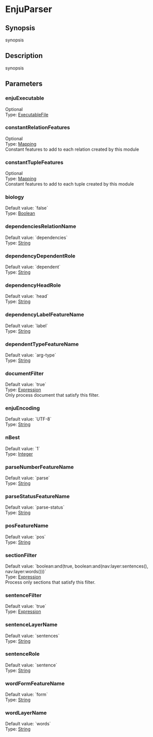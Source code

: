 <h1 class="module">EnjuParser</h1>

## Synopsis

synopsis

## Description

synopsis

## Parameters

<a name="enjuExecutable">

### enjuExecutable

<div class="param-level param-level-optional">Optional
</div>
<div class="param-type">Type: <a href="../converter/org.bibliome.util.files.ExecutableFile" class="converter">ExecutableFile</a>
</div>


<a name="constantRelationFeatures">

### constantRelationFeatures

<div class="param-level param-level-optional">Optional
</div>
<div class="param-type">Type: <a href="../converter/alvisnlp.module.types.Mapping" class="converter">Mapping</a>
</div>
Constant features to add to each relation created by this module

<a name="constantTupleFeatures">

### constantTupleFeatures

<div class="param-level param-level-optional">Optional
</div>
<div class="param-type">Type: <a href="../converter/alvisnlp.module.types.Mapping" class="converter">Mapping</a>
</div>
Constant features to add to each tuple created by this module

<a name="biology">

### biology

<div class="param-level param-level-default-value">Default value: `false`
</div>
<div class="param-type">Type: <a href="../converter/java.lang.Boolean" class="converter">Boolean</a>
</div>


<a name="dependenciesRelationName">

### dependenciesRelationName

<div class="param-level param-level-default-value">Default value: `dependencies`
</div>
<div class="param-type">Type: <a href="../converter/java.lang.String" class="converter">String</a>
</div>


<a name="dependencyDependentRole">

### dependencyDependentRole

<div class="param-level param-level-default-value">Default value: `dependent`
</div>
<div class="param-type">Type: <a href="../converter/java.lang.String" class="converter">String</a>
</div>


<a name="dependencyHeadRole">

### dependencyHeadRole

<div class="param-level param-level-default-value">Default value: `head`
</div>
<div class="param-type">Type: <a href="../converter/java.lang.String" class="converter">String</a>
</div>


<a name="dependencyLabelFeatureName">

### dependencyLabelFeatureName

<div class="param-level param-level-default-value">Default value: `label`
</div>
<div class="param-type">Type: <a href="../converter/java.lang.String" class="converter">String</a>
</div>


<a name="dependentTypeFeatureName">

### dependentTypeFeatureName

<div class="param-level param-level-default-value">Default value: `arg-type`
</div>
<div class="param-type">Type: <a href="../converter/java.lang.String" class="converter">String</a>
</div>


<a name="documentFilter">

### documentFilter

<div class="param-level param-level-default-value">Default value: `true`
</div>
<div class="param-type">Type: <a href="../converter/alvisnlp.corpus.expressions.Expression" class="converter">Expression</a>
</div>
Only process document that satisfy this filter.

<a name="enjuEncoding">

### enjuEncoding

<div class="param-level param-level-default-value">Default value: `UTF-8`
</div>
<div class="param-type">Type: <a href="../converter/java.lang.String" class="converter">String</a>
</div>


<a name="nBest">

### nBest

<div class="param-level param-level-default-value">Default value: `1`
</div>
<div class="param-type">Type: <a href="../converter/java.lang.Integer" class="converter">Integer</a>
</div>


<a name="parseNumberFeatureName">

### parseNumberFeatureName

<div class="param-level param-level-default-value">Default value: `parse`
</div>
<div class="param-type">Type: <a href="../converter/java.lang.String" class="converter">String</a>
</div>


<a name="parseStatusFeatureName">

### parseStatusFeatureName

<div class="param-level param-level-default-value">Default value: `parse-status`
</div>
<div class="param-type">Type: <a href="../converter/java.lang.String" class="converter">String</a>
</div>


<a name="posFeatureName">

### posFeatureName

<div class="param-level param-level-default-value">Default value: `pos`
</div>
<div class="param-type">Type: <a href="../converter/java.lang.String" class="converter">String</a>
</div>


<a name="sectionFilter">

### sectionFilter

<div class="param-level param-level-default-value">Default value: `boolean:and(true, boolean:and(nav:layer:sentences(), nav:layer:words()))`
</div>
<div class="param-type">Type: <a href="../converter/alvisnlp.corpus.expressions.Expression" class="converter">Expression</a>
</div>
Process only sections that satisfy this filter.

<a name="sentenceFilter">

### sentenceFilter

<div class="param-level param-level-default-value">Default value: `true`
</div>
<div class="param-type">Type: <a href="../converter/alvisnlp.corpus.expressions.Expression" class="converter">Expression</a>
</div>


<a name="sentenceLayerName">

### sentenceLayerName

<div class="param-level param-level-default-value">Default value: `sentences`
</div>
<div class="param-type">Type: <a href="../converter/java.lang.String" class="converter">String</a>
</div>


<a name="sentenceRole">

### sentenceRole

<div class="param-level param-level-default-value">Default value: `sentence`
</div>
<div class="param-type">Type: <a href="../converter/java.lang.String" class="converter">String</a>
</div>


<a name="wordFormFeatureName">

### wordFormFeatureName

<div class="param-level param-level-default-value">Default value: `form`
</div>
<div class="param-type">Type: <a href="../converter/java.lang.String" class="converter">String</a>
</div>


<a name="wordLayerName">

### wordLayerName

<div class="param-level param-level-default-value">Default value: `words`
</div>
<div class="param-type">Type: <a href="../converter/java.lang.String" class="converter">String</a>
</div>


